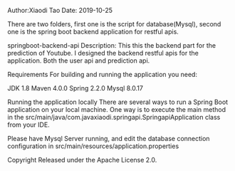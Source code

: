 Author:Xiaodi Tao
Date: 2019-10-25

There are two folders, first one is the script for database(Mysql),
second one is the spring boot backend application for restful apis.

springboot-backend-api
Description:
This this the backend part for the prediction of Youtube. I designed the backend restful apis for the application. Both the user api and prediction api.

Requirements
For building and running the application you need:

JDK 1.8
Maven 4.0.0
Spring 2.2.0
Mysql 8.0.17

Running the application locally
There are several ways to run a Spring Boot application on your local machine. One way is to execute the main method in the src/main/java/com.javaxiaodi.springapi.SpringapiApplication class from your IDE.

Please have Mysql Server running, and edit the database connection configuration in src/main/resources/application.properties


Copyright
Released under the Apache License 2.0. 